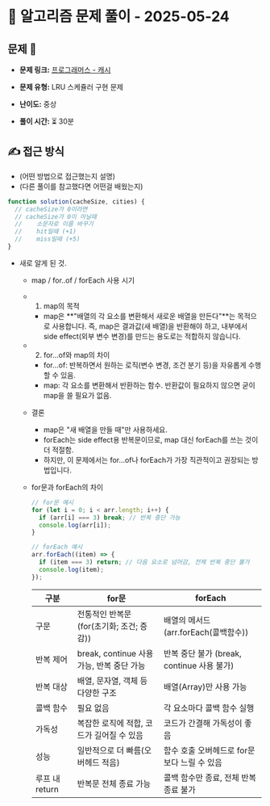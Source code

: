 # 📝 알고리즘 문제 풀이 - 2025-05-24

## 문제 📖

- **문제 링크:** [프로그래머스 - 캐시](https://school.programmers.co.kr/learn/courses/30/lessons/17680)

- **문제 유형:** LRU 스케쥴러 구현 문제

- **난이도:** 중상

- **풀이 시간:** ⏳ 30분

## ✍ 접근 방식

- (어떤 방법으로 접근했는지 설명)
- (다른 풀이를 참고했다면 어떤걸 배웠는지)

```ts
function solution(cacheSize, cities) {
  // cacheSize가 0이라면
  // cacheSize가 0이 아닐때
  //    소문자로 이름 바꾸기
  //    hit일때 (+1)
  //    miss일때 (+5)
}
```

- 새로 알게 된 것.

  - map / for..of / forEach 사용 시기
  - 1. map의 목적
    - map은 **"배열의 각 요소를 변환해서 새로운 배열을 만든다"**는 목적으로 사용합니다.
      즉, map은 결과값(새 배열)을 반환해야 하고, 내부에서 side effect(외부 변수 변경)를 만드는 용도로는 적합하지 않습니다.
  - 2. for...of와 map의 차이

    - for...of: 반복하면서 원하는 로직(변수 변경, 조건 분기 등)을 자유롭게 수행할 수 있음.
    - map: 각 요소를 변환해서 반환하는 함수. 반환값이 필요하지 않으면 굳이 map을 쓸 필요가 없음.

  - 결론

    - map은 "새 배열을 만들 때"만 사용하세요.
    - forEach는 side effect용 반복문이므로, map 대신 forEach를 쓰는 것이 더 적절함.
    - 하지만, 이 문제에서는 for...of나 forEach가 가장 직관적이고 권장되는 방법입니다.

  - for문과 forEach의 차이

    ```js
    // for문 예시
    for (let i = 0; i < arr.length; i++) {
      if (arr[i] === 3) break; // 반복 중단 가능
      console.log(arr[i]);
    }

    // forEach 예시
    arr.forEach((item) => {
      if (item === 3) return; // 다음 요소로 넘어감, 전체 반복 중단 불가
      console.log(item);
    });
    ```

    | 구분           | for문                                     | forEach                                     |
    | -------------- | ----------------------------------------- | ------------------------------------------- |
    | 구문           | 전통적인 반복문 (for(초기화; 조건; 증감)) | 배열의 메서드 (arr.forEach(콜백함수))       |
    | 반복 제어      | break, continue 사용 가능, 반복 중단 가능 | 반복 중단 불가 (break, continue 사용 불가)  |
    | 반복 대상      | 배열, 문자열, 객체 등 다양한 구조         | 배열(Array)만 사용 가능                     |
    | 콜백 함수      | 필요 없음                                 | 각 요소마다 콜백 함수 실행                  |
    | 가독성         | 복잡한 로직에 적합, 코드가 길어질 수 있음 | 코드가 간결해 가독성이 좋음                 |
    | 성능           | 일반적으로 더 빠름(오버헤드 적음)         | 함수 호출 오버헤드로 for문보다 느릴 수 있음 |
    | 루프 내 return | 반복문 전체 종료 가능                     | 콜백 함수만 종료, 전체 반복 종료 불가       |
